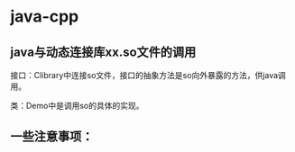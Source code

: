 # java-cpp
## java与动态连接库xx.so文件的调用

接口：Clibrary中连接so文件，接口的抽象方法是so向外暴露的方法，供java调用。

类：Demo中是调用so的具体的实现。

## 一些注意事项：



